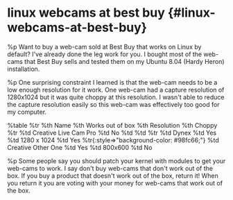 # linux webcams at best buy {#linux-webcams-at-best-buy}
%p
  Want to buy a web-cam sold at Best Buy that works on Linux by default? I've already done the leg work for you. I bought most of the web-cams that Best Buy sells and tested them on my Ubuntu 8.04 (Hardy Heron) installation.

%p
  One surprising constraint I learned is that the web-cam needs to be a low enough resolution for it work. One web-cam had a capture resolution of 1280x1024 but it was quite choppy at this resolution. I wasn't able to reduce the capture resolution easily so this web-cam was effectively too good for my computer.

%table
  %tr
    %th Name
    %th Works out of box
    %th Resolution
    %th Choppy
  %tr
    %td Creative Live Cam Pro
    %td No
    %td
    %td
  %tr
    %td Dynex
    %td Yes
    %td 1280 x 1024
    %td Yes
  %tr{:style=>"background-color: #98fc66;"}
    %td Creative Other One
    %td Yes
    %td 800x600
    %td No


%p
  Some people say you should patch your kernel with modules to get your web-cams to work. I say don't buy web-cams that don't work out of the box. If you buy a product that doesn't work out of the box, return it! When you return it you are voting with your money for web-cams that work out of the box.
